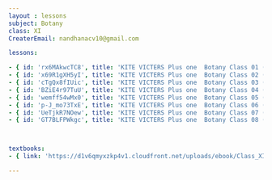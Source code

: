 ```yaml
--- 
layout : lessons 
subject: Botany
class: XI
CreaterEmail: nandhanacv10@gmail.com

lessons: 

- { id: 'rx6MAkwcTC8', title: 'KITE VICTERS Plus one  Botany Class 01 (First Bell-ഫസ്റ്റ് ബെല്‍)' }
- { id: 'x69R1gXH5yI', title: 'KITE VICTERS Plus one  Botany Class 02 (First Bell-ഫസ്റ്റ് ബെല്‍)' }
- { id: 'cTgQx8fIUic', title: 'KITE VICTERS Plus one  Botany Class 03 (First Bell-ഫസ്റ്റ് ബെല്‍)' }
- { id: 'BZiE4r97TuU', title: 'KITE VICTERS Plus one  Botany Class 04 (First Bell-ഫസ്റ്റ് ബെല്‍)' }
- { id: 'wemff54wMx0', title: 'KITE VICTERS Plus one  Botany Class 05 (First Bell-ഫസ്റ്റ് ബെല്‍)' }
- { id: 'p-J_mo73TxE', title: 'KITE VICTERS Plus one  Botany Class 06 (First Bell-ഫസ്റ്റ് ബെല്‍)' }
- { id: 'UeTjkR7NOew', title: 'KITE VICTERS Plus one  Botany Class 07 (First Bell-ഫസ്റ്റ് ബെല്‍)' }
- { id: 'GT7BLFPWkgc', title: 'KITE VICTERS Plus one  Botany Class 08 (First Bell-ഫസ്റ്റ് ബെല്‍)' }



textbooks:
- { link: 'https://d1v6qmyxzkp4v1.cloudfront.net/uploads/ebook/Class_XI/Biology/Biology.pdf', title: 'Botany Part -1' , medium: 'English' }

---
```

